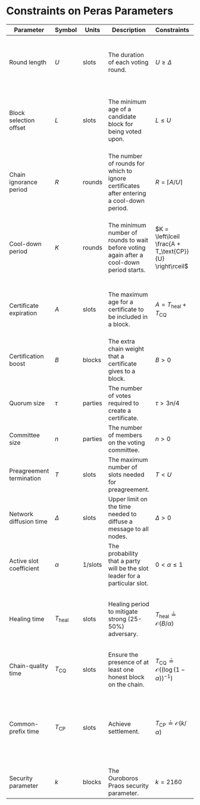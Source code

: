 # Constraints on Peras Parameters

| Parameter | Symbol | Units | Description | Constraints | Rationale |
| ---- | ---- | ---- | ---- | ---- | ---- |
| Round length | $U$ | slots | The duration of each voting round. | $U \geq \Delta$ | All of a round's votes must be received before the end of the round. |
| Block selection offset | $L$ | slots | The minimum age of a candidate block for being voted upon. | $L \leq U$ | Rule VR-1B will fail if the candidate block is older than the most recently certified block. |
| Chain ignorance period | $R$ | rounds | The number of rounds for which to ignore certificates after entering a cool-down period. | $R = \left\lceil A / U \right\rceil$ | Ensure chain-ignorance period lasts long enough to include a certificate on the chain. |
| Cool-down period | $K$ | rounds | The minimum number of rounds to wait before voting again after a cool-down period starts. | $K = \left\lceil \frac{A + T_\text{CP}}{U} \right\rceil$ | After a quorum failure, the chain must heal, achieve quality, and attain a common prefix. |
| Certificate expiration | $A$ | slots | The maximum age for a certificate to be included in a block. | $A = T_\text{heal}+T_\text{CQ}$ | After a quorum failure, the chain must heal and achieve quality. |
| Certification boost | $B$ | blocks | The extra chain weight that a certificate gives to a block. | $B \gt 0$ | Peras requires that some blocks be boosted. |
| Quorum size | $\tau$ | parties | The number of votes required to create a certificate. | $\tau \gt 3 n / 4$ | Guard against a minority (<50%) of adversarial voters. |
| Committee size | $n$ | parties | The number of members on the voting committee. | $n \gt 0$ | Peras requires a voting committee. |
| Preagreement termination | $T$ | slots | The maximum number of slots needed for preagreement. | $T \lt U$ | Preagreement must complete before the round ends. |
| Network diffusion time | $\Delta$ | slots | Upper limit on the time needed to diffuse a message to all nodes. | $\Delta \gt 0$ | Messages have a finite delay. |
| Active slot coefficient | $\alpha$ | 1/slots | The probability that a party will be the slot leader for a particular slot. | $0 \lt \alpha \leq 1$ | Blocks must be produced. |
| Healing time | $T_\text{heal}$ | slots | Healing period to mitigate strong (25-50%) adversary. | $T_\text{heal} ≟ \mathcal{O}\left( B / \alpha \right)$ | Sufficient blocks must be produced to overcome an adversarially boosted block. |
| Chain-quality time | $T_\text{CQ}$ | slots | Ensure the presence of at least one honest block on the chain. | $T_\text{CQ} ≟ \mathcal{O} \left( \left( \log (1 - \alpha) \right)^{-1} \right)$ | A least one honest block must be produced. |
| Common-prefix time | $T_\text{CP}$ | slots | Achieve settlement. | $T_\text{CP} ≟ \mathcal{O} \left( k / \alpha \right)$ | The Ouroboros Praos security parameter defines the time for having a common prefix. |
| Security parameter | $k$ | blocks | The Ouroboros Praos security parameter. | $k = 2160$ | Value for the Cardano mainnet. |
